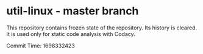 # util-linux - master branch

This repository contains frozen state of the repository.
Its history is cleared. It is used only for static code
analysis with Codacy.

Commit Time: 1698332423